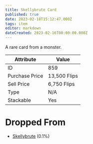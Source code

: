 ```yaml
---
title: Skellybrute Card
published: true
date: 2023-02-18T15:12:47.000Z
tags: item
editor: markdown
dateCreated: 2023-02-16T00:00:00.000Z
---
```


A rare card from a monster.

|Attribute|Value|
|-|-|
|ID|859|
|Purchase Price|13,500 Flips|
|Sell Price|6,750 Flips|
|Type|N/A|
|Stackable|Yes|


# Dropped From
 * [Skellybrute](monsters/skellybrute.md) (0.1%)
